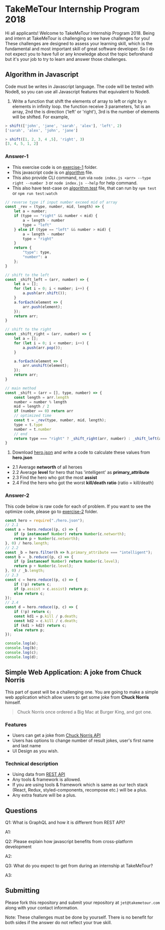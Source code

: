 # TakeMeTour Internship Program 2018

Hi all applicants! Welcome to TakeMeTour Internship Program 2018. Being and intern at TakeMeTour is challenging so we have challenges for you! These challenges are designed to assess your learning skill, which is the fundamental and most important skill of great software developer. So I do not expect you to have full or any knowledge about the topic beforehand but it's your job to try to learn and answer those challenges.

## Algorithm in Javascript

Code must be writes in Javascript language. The code will be tested with Node8, so you can use all Javascript features that equivalent to Node8.

1. Write a function that shift the elements of array to left or right by n elements in infinity loop. the function receive 3 parameters, 1st is an array, 2nd the is direction ('left' or 'right'), 3rd is the number of elements will be shifted. For example,

```js
> shift(['john', 'jane', 'sarah', 'alex'], 'left', 2)
['sarah', 'alex', 'john', 'jane']

> shift([1, 2, 3, 4 ,5], 'right', 3)
[3, 4, 5, 1, 2]
```

### Answer-1

- This exercise code is on [exercise-1](./exercise-1) folder.
- This javascript code is on [algorithm](./exercise-1/algorithm.js) file.
- This also provide CLI command, run via `node index.js <arr> --type right --number 3` or `node index.js --help` for help command.
- This also have test-case on [algorithm.test](./exercise-1/algorithm.test.js) file, that can run by `npm test` or `npm run test:watch`

```js
// reverse type if input number exceed mid of array
const _rev = (type, number, mid, length) => {
    let a = number;
    if (type == "right" && number < mid) {
        a = length - number
        type = "left"
    } else if (type == "left" && number > mid) {
        a = length - number
        type = "right"
    }
    return {
        "type": type,
        "number": a
    };
}

// shift to the left
const _shift_left = (arr, number) => {
    let a = [];
    for (let i = 0; i < number; i++) {
        a.push(arr.shift());
    }
    a.forEach(element => {
        arr.push(element);
    });
    return arr;
}

// shift to the right
const _shift_right = (arr, number) => {
    let a = [];
    for (let i = 0; i < number; i++) {
        a.push(arr.pop());
    }

    a.forEach(element => {
        arr.unshift(element);
    });
    return arr;
}

// main method
const _shift = (arr = [], type, number) => {
    const length = arr.length
    number = number % length
    mid = length / 2
    if (number == 0) return arr
    // optimized time
    const t = _rev(type, number, mid, length);
    type = t.type
    number = t.number
    // end
    return type === "right" ? _shift_right(arr, number) : _shift_left(arr, number);
}
```

1. Download [hero.json](https://github.com/takemetour/job-quest-intern-2018/blob/master/hero.json) and write a code to calculate these values from **hero.json**
- 2.1 Average **networth** of all heroes
- 2.2 Average **level** for hero that has 'intelligent' as **primary_attribute**
- 2.3 Find the hero who got the most **assist**
- 2.4 Find the hero who got the worst **kill/death ratio** (ratio = kill/death)

### Answer-2

This code below is raw code for each of problem. If you want to see the optimize code, please go to [exercise-2](./exercise-2) folder.

```js
const hero = require("./hero.json");
// 2.1
const a = hero.reduce((p, c) => {
    if (p instanceof Number) return Number(c.networth);
    return p + Number(c.networth);
}, 0) / hero.length;
// 2.2
const _b = hero.filter(h => h.primary_attribute === "intelligent");
const b = _b.reduce((p, c) => {
    if (p instanceof Number) return Number(c.level);
    return p + Number(c.level);
}, 0) / _b.length;
// 2.3
const c = hero.reduce((p, c) => {
    if (!p) return c;
    if (p.assist > c.assist) return p;
    else return c;
});
// 2.4
const d = hero.reduce((p, c) => {
    if (!p) return c;
    const kd1 = p.kill / p.death;
    const kd2 = c.kill / c.death;
    if (kd1 > kd2) return c;
    else return p;
});

console.log(a);
console.log(b);
console.log(c);
console.log(d);
```

## Simple Web Application: A joke from Chuck Norris

This part of quest will be a challenging one. You are going to make a simple web application which allow users to get some joke from **Chuck Norris** himself.

> Chuck Norris once ordered a Big Mac at Burger King, and got one.

### Features

- Users can get a joke from [Chuck Norris API](http://www.icndb.com/api/)
- Users has options to change number of result jokes, user's first name and last name
- UI Design as you wish.

### Technical description

- Using data from [REST API](http://www.icndb.com/api/)
- Any tools & framework is allowed.
- If you are using tools & framework which is same as our tech stack (React, Redux, styled-components, recompose etc.) will be a plus.
- Any extra feature will be a plus.

## Questions

Q1: What is GraphQL and how it is different from REST API?

A1: <insert your answer here>

Q2: Please explain how javascript benefits from cross-platform development

A2: <insert your answer here>

Q3: What do you expect to get from during an internship at TakeMeTour?

A3: <insert your answer here>

## Submitting

Please fork this repository and submit your repository at `jet@takemetour.com` along with your contact information.

Note: These challenges must be done by yourself. There is no benefit for both sides if the answer do not reflect your true skill.
